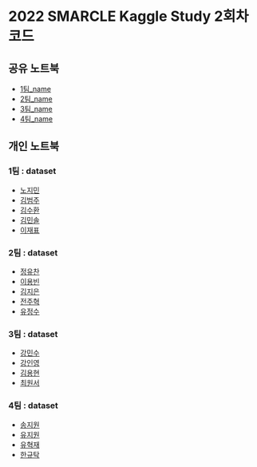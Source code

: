 # 2022 SMARCLE Kaggle Study 2회차 코드


## 공유 노트북
- [1팀_name]()
- [2팀_name]()
- [3팀_name]()
- [4팀_name]()

## 개인 노트북

### 1팀 : dataset
- [노지민]()
- [김범주]()
- [김수환]()
- [김민솔]()
- [이재표]()

### 2팀 : dataset
- [정유찬]()
- [이용빈]()
- [김지은]()
- [전주혁]()
- [유정수]()     
        
### 3팀 : dataset
- [강민수]()
- [강인영]()
- [김용현]()
- [최원서]()

### 4팀 : dataset
- [송지원](https://www.kaggle.com/code/song3song/smc-detection-of-surface-crack-feat-cnn)
- [유지원](https://www.kaggle.com/jiyajiwon/surface-crack-detection-using-cnn)
- [유혁재](https://www.kaggle.com/dbgurwo/surface-crack-detection-cnn)
- [한규탁]()

